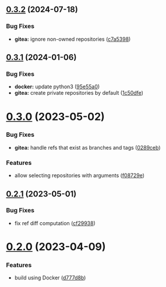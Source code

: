 ## [0.3.2](https://github.com/alixinne/gitr-backup/compare/v0.3.1...v0.3.2) (2024-07-18)


### Bug Fixes

* **gitea:** ignore non-owned repositories ([c7a5398](https://github.com/alixinne/gitr-backup/commit/c7a53984c9a9b96f634a07e936f8a29f33ccc95d))

## [0.3.1](https://github.com/vtavernier/gitr-backup/compare/v0.3.0...v0.3.1) (2024-01-06)


### Bug Fixes

* **docker:** update python3 ([95e55a0](https://github.com/vtavernier/gitr-backup/commit/95e55a001c3bea699e3afdde7b86741564a01201))
* **gitea:** create private repositories by default ([1c50dfe](https://github.com/vtavernier/gitr-backup/commit/1c50dfe262fbad56012dcd8b8b02eb4c690c1ce9))

# [0.3.0](https://github.com/vtavernier/gitr-backup/compare/v0.2.1...v0.3.0) (2023-05-02)


### Bug Fixes

* **gitea:** handle refs that exist as branches and tags ([0289ceb](https://github.com/vtavernier/gitr-backup/commit/0289cebcc58a712f74796cc223daa6e683e1a952))


### Features

* allow selecting repositories with arguments ([f08729e](https://github.com/vtavernier/gitr-backup/commit/f08729e974b053414bd1f99a133ff83f1a758fa6))

## [0.2.1](https://github.com/vtavernier/gitr-backup/compare/v0.2.0...v0.2.1) (2023-05-01)


### Bug Fixes

* fix ref diff computation ([cf29938](https://github.com/vtavernier/gitr-backup/commit/cf2993843cb19e0b9aca42d5d01a5ed83cb51da4))

# [0.2.0](https://github.com/vtavernier/gitr-backup/compare/v0.1.0...v0.2.0) (2023-04-09)


### Features

* build using Docker ([d777d8b](https://github.com/vtavernier/gitr-backup/commit/d777d8bed330f17cbd11fa270240c3b05b537109))
